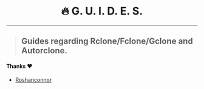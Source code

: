 <h1 align="center">🔥 G. U. I. D. E. S.</h1> 

<hr>

> ## Guides regarding Rclone/Fclone/Gclone and Autorclone.

#### Thanks :heart:

- [Roshanconnor](https://github.com/roshanconnor123)
